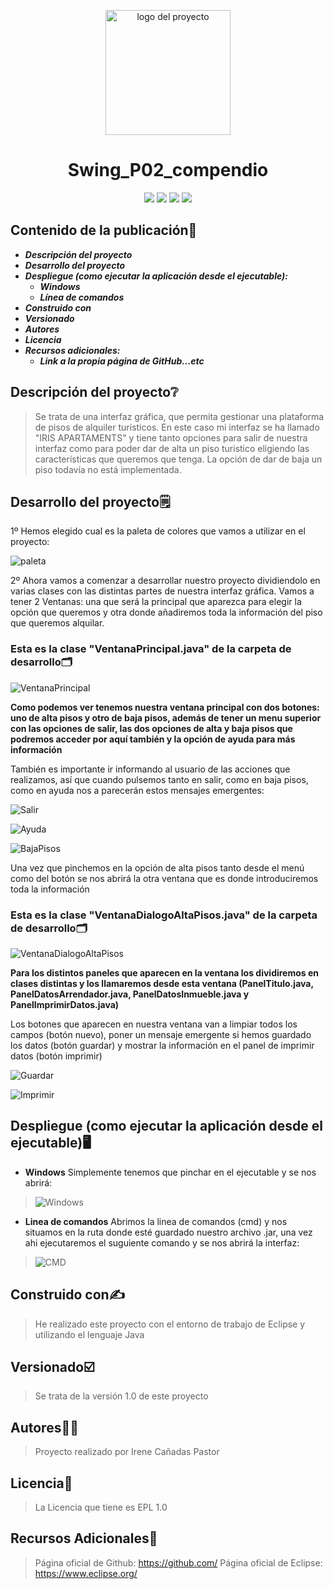 <p align="center">
  <img width="200" height="200" src="https://github.com/Irishongki/GitHub_MarkDown_Practica01/assets/48756218/58dec1af-3d86-4464-b796-f75c48576c14" alt="logo del proyecto">
</p>
<h1 align="center">Swing_P02_compendio</h1>
<p align="center">
   <img src="https://img.shields.io/badge/STATUS-COMPLETADO-green">
    <img src="https://img.shields.io/badge/LENGUAJE-JAVA-orange">
   <img src="https://img.shields.io/badge/fecha de creación-octubre del 2023-blue">
   <img src="https://img.shields.io/badge/License-EPL%201.0-red">
</p>

## Contenido de la publicación📑
* **_Descripción del proyecto_**
* **_Desarrollo del proyecto_**
* **_Despliegue (como ejecutar la aplicación desde el ejecutable):_**
  * **_Windows_**
  * **_Línea de comandos_**
* **_Construido con_**
* **_Versionado_**
* **_Autores_**
* **_Licencia_**
* **_Recursos adicionales:_**
  * **_Link a la propia página de GitHub...etc_**

## Descripción del proyecto❔
>Se trata de una interfaz gráfica, que permita gestionar una plataforma de pisos de alquiler turísticos. En este caso
>mi interfaz se ha llamado "IRIS APARTAMENTS" y tiene tanto opciones para salir de nuestra interfaz como para poder dar de alta un piso turistico eligiendo las características que queremos que tenga.
>La opción de dar de baja un piso todavía no está implementada.


## Desarrollo del proyecto🗒️

1º Hemos elegido cual es la paleta de colores que vamos a utilizar en el proyecto:

![paleta](https://github.com/Irishongki/GitHub_MarkDown_Practica01/assets/48756218/3c060253-3104-48d8-9b09-5de04b7d20a2)

2º Ahora vamos a comenzar a desarrollar nuestro proyecto dividiendolo en varias clases con las distintas partes de nuestra interfaz gráfica. Vamos a tener 2 Ventanas: una que será la principal que aparezca para elegir la opción que queremos y otra donde añadiremos toda la información del piso que queremos alquilar.

### Esta es la clase "VentanaPrincipal.java" de la carpeta de desarrollo🗂️
![VentanaPrincipal](https://github.com/Irishongki/GitHub_MarkDown_Practica01/assets/48756218/4bf7dca0-2f0c-4119-8fa3-e899b169b945)

**Como podemos ver tenemos nuestra ventana principal con dos botones: uno de alta pisos y otro de baja pisos, además de tener un menu superior con las opciones de salir, las dos opciones de alta y baja pisos que
podremos acceder por aquí también y la opción de ayuda para más información**

También es importante ir informando al usuario de las acciones que realizamos, así que cuando pulsemos tanto en salir, como en baja pisos, como en ayuda nos a parecerán estos mensajes emergentes:

![Salir](https://github.com/Irishongki/GitHub_MarkDown_Practica01/assets/48756218/9034c7d1-8191-4cd6-9e6a-5d9e7b62b130)

![Ayuda](https://github.com/Irishongki/GitHub_MarkDown_Practica01/assets/48756218/1849379f-52a6-4029-9482-72989ff9500c)

![BajaPisos](https://github.com/Irishongki/GitHub_MarkDown_Practica01/assets/48756218/6b695d42-2ff1-4d29-9ee3-70407e0e36d5)

Una vez que pinchemos en la opción de alta pisos tanto desde el menú como del botón se nos abrirá la otra ventana que es donde introduciremos toda la información

### Esta es la clase "VentanaDialogoAltaPisos.java" de la carpeta de desarrollo🗂️

![VentanaDialogoAltaPisos](https://github.com/Irishongki/GitHub_MarkDown_Practica01/assets/48756218/9a98876f-7e71-4fb2-b620-eaf5be4a0645)

**Para los distintos paneles que aparecen en la ventana los dividiremos en clases distintas y los llamaremos desde esta ventana (PanelTitulo.java, PanelDatosArrendador.java, PanelDatosInmueble.java y PanelImprimirDatos.java)**

Los botones que aparecen en nuestra ventana van a limpiar todos los campos (botón nuevo), poner un mensaje emergente si hemos guardado los datos (botón guardar) y mostrar la información en el panel de imprimir datos (botón imprimir)

![Guardar](https://github.com/Irishongki/GitHub_MarkDown_Practica01/assets/48756218/58bf12e3-43cf-429b-b7ee-d560a02c53a7)

![Imprimir](https://github.com/Irishongki/GitHub_MarkDown_Practica01/assets/48756218/345c29c0-ae5f-4593-967d-1b9fa27d2548)

## Despliegue (como ejecutar la aplicación desde el ejecutable)🖥️

* **Windows**
Simplemente tenemos que pinchar en el ejecutable y se nos abrirá:

>![Windows](https://github.com/Irishongki/GitHub_MarkDown_Practica01/assets/48756218/9dccdb52-7fbc-4ed8-89f1-5e6c6481185d)

* **Linea de comandos**
Abrimos la linea de comandos (cmd) y nos situamos en la ruta donde esté guardado nuestro archivo .jar, una vez ahi ejecutaremos el suguiente comando y se nos abrirá la interfaz:

>![CMD](https://github.com/Irishongki/GitHub_MarkDown_Practica01/assets/48756218/c6fbfde0-9520-4519-8cba-89c120039226)

## Construido con✍️
>He realizado este proyecto con el entorno de trabajo de Eclipse y utilizando el lenguaje Java

## Versionado☑️
>Se trata de la versión 1.0 de este proyecto

## Autores👱‍♀️
>Proyecto realizado por Irene Cañadas Pastor

## Licencia📃
>La Licencia que tiene es EPL 1.0

## Recursos Adicionales📕
>Página oficial de Github: https://github.com/
>Página oficial de Eclipse: https://www.eclipse.org/

